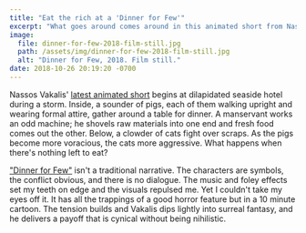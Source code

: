 ```yaml
---
title: "Eat the rich at a 'Dinner for Few'"
excerpt: "What goes around comes around in this animated short from Nasso Vakalis."
image:
  file: dinner-for-few-2018-film-still.jpg
  path: /assets/img/dinner-for-few-2018-film-still.jpg
  alt: "Dinner for Few, 2018. Film still."
date: 2018-10-26 20:19:20 -0700
---
```


Nassos Vakalis' [latest animated short](https://www.itsnicethat.com/articles/nassos-vakalis-dinner-for-few-animation-190918) begins at dilapidated seaside hotel during a storm. Inside, a sounder of pigs, each of them walking upright and wearing formal attire, gather around a table for dinner. A manservant works an odd machine; he shovels raw materials into one end and fresh food comes out the other. Below, a clowder of cats fight over scraps. As the pigs become more voracious, the cats more aggressive. What happens when there's nothing left to eat?

["Dinner for Few"](http://www.dinnerforfew.com/) isn't a traditional narrative. The characters are symbols, the conflict obvious, and there is no dialogue. The music and foley effects set my teeth on edge and the visuals repulsed me. Yet I couldn't take my eyes off it. It has all the trappings of a good horror feature but in a 10 minute cartoon. The tension builds and Vakalis dips lightly into surreal fantasy, and he delivers a payoff that is cynical without being nihilistic.
